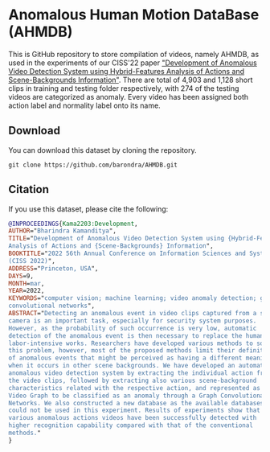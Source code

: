 # Anomalous Human Motion DataBase (AHMDB)

This is GitHub repository to store compilation of videos, namely AHMDB, as used in the experiments of our CISS'22 paper ["Development of Anomalous Video Detection System using Hybrid-Features Analysis of Actions and Scene-Backgrounds Information"](https://www.edas.info/ap/ciss2022/program.html#S1569602526). There are total of 4,903 and 1,128 short clips in training and testing folder respectively, with 274 of the testing videos are categorized as anomaly. Every video has been assigned both action label and normality label onto its name.

## Download

You can download this dataset by cloning the repository.
```git
git clone https://github.com/barondra/AHMDB.git
```
      
## Citation

If you use this dataset, please cite the following:

```bibtex
@INPROCEEDINGS{Kama2203:Development,
AUTHOR="Bharindra Kamanditya",
TITLE="Development of Anomalous Video Detection System using {Hybrid-Features}
Analysis of Actions and {Scene-Backgrounds} Information",
BOOKTITLE="2022 56th Annual Conference on Information Sciences and Systems (CISS)
(CISS 2022)",
ADDRESS="Princeton, USA",
DAYS=9,
MONTH=mar,
YEAR=2022,
KEYWORDS="computer vision; machine learning; video anomaly detection; graph
convolutional networks",
ABSTRACT="Detecting an anomalous event in video clips captured from a surveillance
camera is an important task, especially for security system purposes.
However, as the probability of such occurrence is very low, automatic
detection of the anomalous event is then necessary to replace the human
labor-intensive works. Researchers have developed various methods to solve
this problem, however, most of the proposed methods limit their definitions
of anomalous events that might be perceived as having a different meaning
when it occurs in other scene backgrounds. We have developed an automatic
anomalous video detection system by extracting the individual action from
the video clips, followed by extracting also various scene-background
characteristics related with the respective action, and represented as a
Video Graph to be classified as an anomaly through a Graph Convolutional
Networks. We also constructed a new database as the available databases
could not be used in this experiment. Results of experiments show that the
various anomalous actions videos have been successfully detected with
higher recognition capability compared with that of the conventional
methods."
}
```
